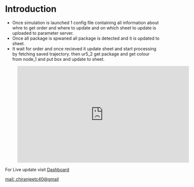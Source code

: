 # Introduction


- Once simulation is launched 1 config file containing all information about whre to get order and where to update and on which sheet to update is uploaded to parameter server.
- Once all package is spwaned all package is detected and it is updated to sheet.
- It wait for order and once recieved it update sheet and start processing by fetching saved trajectory. 
then ur5_2 get package and get colour from node_1 and put box and update to sheet.


<!-- blank line -->
<figure class="video_container">
  <iframe width="560" height="315" src="https://www.youtube.com/embed/be08D9mBGBQ" frameborder="0" allow="accelerometer; autoplay; clipboard-write; encrypted-media; 
  gyroscope; picture-in-picture" allowfullscreen></iframe>
</figure>
<!-- blank line -->


For Live update visit [Dashboard](https://chiranjeetc40.github.io/VB-1544_Warehouse_Dashboard/)

[mail: chiranjeetc40@gmail](mailto:chiranjeetc40@gmail.com) 

